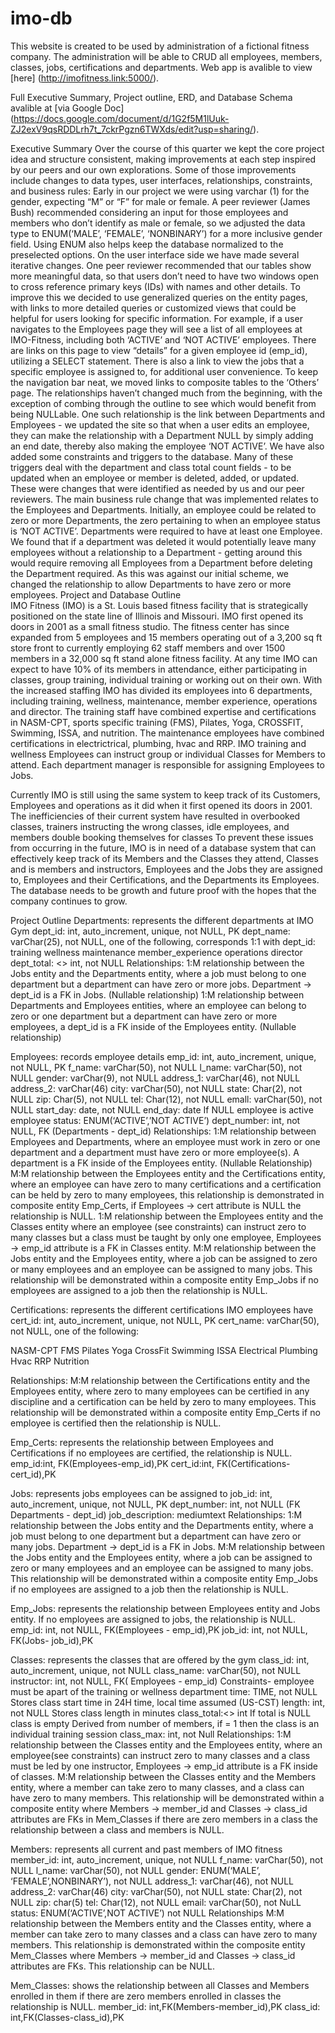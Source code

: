 # imo-db
This website is created to be used by administration of a fictional fitness company. The administration will be able to CRUD all employees, members, classes, jobs, certifications and departments. 
Web app is avalible to view [here]
(http://imofitness.link:5000/).

Full Executive Summary, Project outline, ERD, and Database Schema avalible at [via Google Doc]
(https://docs.google.com/document/d/1G2f5M1lUuk-ZJ2exV9qsRDDLrh7t_7ckrPgzn6TWXds/edit?usp=sharing/).


Executive Summary
	Over the course of this quarter we kept the core project idea and structure consistent, making improvements at each step inspired by our peers and our own explorations. Some of those improvements include changes to data types, user interfaces, relationships, constraints, and business rules:
	Early in our project we were using varchar (1) for the gender, expecting “M” or “F” for male or female. A peer reviewer (James Bush) recommended considering an input for those employees and members who don’t identify as male or female, so we adjusted the data type to ENUM(‘MALE’, ‘FEMALE’, ‘NONBINARY’) for a more inclusive gender field. Using ENUM also helps keep the database normalized to the preselected options. 
On the user interface side we have made several iterative changes. One peer reviewer recommended that our tables show more meaningful data, so that users don’t need to have two windows open to cross reference primary keys (IDs) with names and other details. To improve this we decided to use generalized queries on the entity pages, with links to more detailed queries or customized views that could be helpful for users looking for specific information. For example, if a user navigates to the Employees page they will see a list of all employees at IMO-Fitness, including both ‘ACTIVE’ and ‘NOT ACTIVE’ employees. There are links on this page to view “details” for a given employee id (emp_id), utilizing a SELECT statement. There is also a link to view the jobs that a specific employee is assigned to, for additional user convenience. To keep the navigation bar neat, we moved links to composite tables to the ‘Others’ page. 
The relationships haven’t changed much from the beginning, with the exception of combing through the outline to see which would benefit from being NULLable. One such relationship is the link between Departments and Employees - we updated the site so that when a user edits an employee, they can make the relationship with a Department NULL by simply adding an end date, thereby also making the employee ‘NOT ACTIVE’. We have also added some constraints and triggers to the database. Many of these triggers deal with the department and class total count fields - to be updated when an employee or member is deleted, added, or updated. These were changes that were identified as needed by us and our peer reviewers. 
The main business rule change that was implemented relates to the Employees and Departments. Initially, an employee could be related to zero or more Departments, the zero pertaining to when an employee status is ‘NOT ACTIVE’. Departments were required to have at least one Employee. We found that if a department was deleted it would potentially leave many employees without a relationship to a Department - getting around this would require removing all Employees from a Department before deleting the Department required. As this was against our initial scheme, we changed the relationship to allow Departments to have zero or more employees. 
Project and Database Outline								
	IMO Fitness (IMO) is a St. Louis based fitness facility that is strategically positioned on the state line of Illinois and Missouri. IMO first opened its doors in 2001 as a small fitness studio. The fitness center has since expanded from 5 employees and 15 members operating out of a 3,200 sq ft store front to currently employing 62 staff members and over 1500 members in a 32,000 sq ft stand alone fitness facility. At any time IMO can expect to have 10% of its members in attendance, either participating in classes, group training, individual training or working out on their own. With the increased staffing IMO has divided its employees into 6 departments, including training, wellness, maintenance, member experience, operations and director. The training staff have combined expertise and certifications in NASM-CPT, sports specific training (FMS), Pilates, Yoga, CROSSFIT, Swimming, ISSA, and nutrition. The maintenance employees have combined certifications in electrictrical, plumbing, hvac and RRP. IMO training and wellness Employees can instruct group or individual Classes for Members to attend. Each department manager is responsible for assigning Employees to Jobs. 

Currently IMO is still using the same system to keep track of its Customers, Employees and operations as it did when it first opened its doors in 2001. The inefficiencies of their current system have resulted in overbooked classes, trainers instructing the wrong classes, idle employees, and members double booking themselves for classes To prevent these issues from occurring in the future, IMO is in need of a database system that can effectively keep track of its Members and the Classes they attend, Classes and is members and instructors, Employees and the Jobs they are assigned to, Employees and their Certifications, and the Departments its Employees. The database needs to be growth and future proof with the hopes that the company continues to grow. 


Project Outline 
Departments: represents the different departments at IMO Gym
dept_id: int, auto_increment, unique, not NULL, PK
dept_name: varChar(25), not NULL, one of the following, corresponds 1:1 with dept_id:
training
wellness
maintenance
member_experience
operations
director
dept_total: <<derived from Employees>> int, not NULL
Relationships:
1:M relationship between the Jobs entity and the Departments entity, where a job must belong to one department but a department can have zero or more jobs. Department → dept_id is a  FK in Jobs. (Nullable relationship)
1:M relationship between Departments and Employees entities, where an employee can belong to zero or one department but a department can have zero or more employees, a dept_id is a FK inside of the Employees entity. (Nullable relationship)

Employees: records employee details
emp_id: int, auto_increment, unique, not NULL, PK
f_name: varChar(50), not NULL
l_name: varChar(50), not NULL
gender: varChar(9), not NULL
address_1: varChar(46), not NULL
address_2: varChar(46)
city: varChar(50), not NULL
state: Char(2), not NULL
zip:  Char(5), not NULL
tel: Char(12), not NULL
emall: varChar(50), not NULL
start_day: date, not NULL
end_day: date
If NULL employee is active employee
status: ENUM(‘ACTIVE’,’NOT ACTIVE’)
dept_number: int, not NULL, FK (Departments - dept_id)
Relationships: 
1:M relationship between Employees and Departments, where an employee must work in zero or one department and a department must have zero or more employee(s). A department is a FK inside of the Employees entity. (Nullable Relationship)
M:M relationship between the Employees entity and the Certifications entity, where an employee can have zero to many certifications and a certification can be held by zero to many employees, this relationship is demonstrated in composite entity Emp_Certs, if Employees → cert attribute is NULL the relationship is NULL.
1:M relationship between the Employees entity and the Classes entity where an employee (see constraints) can instruct zero to many classes but a class must  be taught by only one employee, Employees → emp_id attribute is a FK in Classes entity.
M:M relationship between the Jobs entity and the Employees entity, where a job can be assigned to zero or many employees and an employee can be assigned to many jobs. This relationship will be demonstrated within a composite entity Emp_Jobs if no employees are assigned to a job then the relationship is NULL.

Certifications: represents the different certifications IMO employees have
cert_id: int, auto_increment, unique, not NULL, PK
cert_name: varChar(50), not NULL, one of the following:


NASM-CPT
FMS
Pilates
Yoga
CrossFit
Swimming
ISSA
Electrical
Plumbing
Hvac
RRP
Nutrition


Relationships:
M:M relationship between the Certifications entity and the Employees entity, where zero to many employees can be certified in any discipline and a certification can be held by zero to many employees. This relationship will be demonstrated within a composite entity Emp_Certs if no employee is certified then the relationship is NULL. 

Emp_Certs: represents the relationship between Employees and Certifications if no employees are certified, the relationship is NULL.
emp_id:int, FK(Employees-emp_id),PK
cert_id:int, FK(Certifications-cert_id),PK

Jobs: represents jobs employees can be assigned to
job_id: int, auto_increment, unique, not NULL, PK
dept_number: int, not NULL (FK Departments - dept_id)
job_description: mediumtext 
Relationships:
1:M relationship between the Jobs entity and the Departments entity, where a job must belong to one department but a department can have zero or many jobs. Department → dept_id is  a FK in Jobs.
M:M relationship between the Jobs entity and the Employees entity, where a job can be assigned to zero or many employees and an employee can be assigned to many jobs. This relationship will be demonstrated within a composite entity Emp_Jobs if no employees are assigned to a job then the relationship is NULL.

Emp_Jobs: represents the relationship between Employees entity and Jobs entity. If no employees are assigned to jobs, the relationship is NULL.
emp_id: int, not NULL, FK(Employees - emp_id),PK
job_id: int, not NULL, FK(Jobs- job_id),PK

Classes: represents the classes that are offered by the gym
class_id: int, auto_increment, unique, not NULL
class_name: varChar(50), not NULL
instructor: int, not NULL, FK( Employees - emp_id)
Constraints- employee must be apart of the training or wellness department
time: TIME, not NULL
Stores class start time in 24H time, local time assumed (US-CST)
length: int, not NULL
Stores class length in minutes
class_total:<<derived from Members>> int
If total is NULL class is empty
Derived from number of members, if = 1 then the class is an individual training session
class_max: int, not Null
Relationships:
1:M relationship between the Classes entity and the Employees entity, where an employee(see constraints) can instruct zero to many classes and a class must be led by one instructor, Employees → emp_id attribute is a FK inside of classes.
M:M relationship between the Classes entity and the Members entity, where a member can take zero to many classes, and a class can have zero to many members. This relationship will be demonstrated within a composite entity where Members → member_id and Classes → class_id attributes are FKs in Mem_Classes if there are zero members in a class the relationship between a class and members is NULL. 

Members: represents all current and past members of IMO fitness
member_id: int, auto_increment, unique, not NULL
f_name: varChar(50), not NULL
l_name: varChar(50), not NULL
gender:  ENUM(‘MALE’, ‘FEMALE’,NONBINARY’), not NULL
address_1: varChar(46), not NULL
address_2: varChar(46)
city: varChar(50), not NULL
state: Char(2), not NULL
zip:  char(5)
tel: Char(12), not NULL
email: varChar(50), not NuLL
status: ENUM(‘ACTIVE’,NOT ACTIVE’) not NULL
Relationships
M:M relationship between the Members entity and the Classes entity, where a member can take zero to many classes and a class can have zero to many members. This relationship is demonstrated within the composite entity Mem_Classes where Members →  member_id and Classes → class_id attributes are FKs. This relationship can be NULL. 

Mem_Classes: shows the relationship between all Classes and Members enrolled in them if there are zero members enrolled in classes the relationship is NULL.
member_id: int,FK(Members-member_id),PK
class_id: int,FK(Classes-class_id),PK
